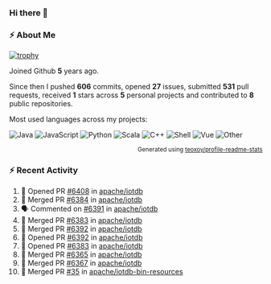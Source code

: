 ### Hi there 👋

### :zap: About Me

[![trophy](https://github-profile-trophy.vercel.app/?username=HTHou&theme=onedark)](https://github.com/ryo-ma/github-profile-trophy)
   
Joined Github **5** years ago.

Since then I pushed **606** commits, opened **27** issues, submitted **531** pull requests, received **1** stars across **5** personal projects and contributed to **8** public repositories.

Most used languages across my projects:

![Java](https://img.shields.io/static/v1?style=flat-square&label=%E2%A0%80&color=555&labelColor=%23b07219&message=Java%EF%B8%B194.4%25)
![JavaScript](https://img.shields.io/static/v1?style=flat-square&label=%E2%A0%80&color=555&labelColor=%23f1e05a&message=JavaScript%EF%B8%B11.4%25)
![Python](https://img.shields.io/static/v1?style=flat-square&label=%E2%A0%80&color=555&labelColor=%233572A5&message=Python%EF%B8%B10.7%25)
![Scala](https://img.shields.io/static/v1?style=flat-square&label=%E2%A0%80&color=555&labelColor=%23c22d40&message=Scala%EF%B8%B10.6%25)
![C++](https://img.shields.io/static/v1?style=flat-square&label=%E2%A0%80&color=555&labelColor=%23f34b7d&message=C%2B%2B%EF%B8%B10.6%25)
![Shell](https://img.shields.io/static/v1?style=flat-square&label=%E2%A0%80&color=555&labelColor=%2389e051&message=Shell%EF%B8%B10.4%25)
![Vue](https://img.shields.io/static/v1?style=flat-square&label=%E2%A0%80&color=555&labelColor=%2341b883&message=Vue%EF%B8%B10.3%25)
![Other](https://img.shields.io/static/v1?style=flat-square&label=%E2%A0%80&color=555&labelColor=%23ededed&message=Other%EF%B8%B11.2%25)

<p align="right"><sub>Generated using <a href="https://github.com/marketplace/actions/profile-readme-stats">teoxoy/profile-readme-stats</a></sub></p>


<!--![](https://github.com/HTHou/HTHou/blob/output/github-contribution-grid-snake.svg)-->

<!--![Haonan Hou's github stats](https://github-readme-stats.vercel.app/api?username=HTHou&count_private=true&show_icons=true&theme=onedark)-->

<!--![Haonan Hou's wakatime stats](https://github-readme-stats.vercel.app/api/wakatime?username=HTHou&layout=compact&theme=onedark)-->

<!--![Top Langs](https://github-readme-stats.vercel.app/api/top-langs/?username=HTHou&theme=onedark&layout=compact)-->

### :zap: Recent Activity
<!--START_SECTION:activity-->
1. 💪 Opened PR [#6408](https://github.com/apache/iotdb/pull/6408) in [apache/iotdb](https://github.com/apache/iotdb)
2. 🎉 Merged PR [#6384](https://github.com/apache/iotdb/pull/6384) in [apache/iotdb](https://github.com/apache/iotdb)
3. 🗣 Commented on [#6391](https://github.com/apache/iotdb/issues/6391) in [apache/iotdb](https://github.com/apache/iotdb)
4. 🎉 Merged PR [#6383](https://github.com/apache/iotdb/pull/6383) in [apache/iotdb](https://github.com/apache/iotdb)
5. 🎉 Merged PR [#6392](https://github.com/apache/iotdb/pull/6392) in [apache/iotdb](https://github.com/apache/iotdb)
6. 💪 Opened PR [#6392](https://github.com/apache/iotdb/pull/6392) in [apache/iotdb](https://github.com/apache/iotdb)
7. 💪 Opened PR [#6383](https://github.com/apache/iotdb/pull/6383) in [apache/iotdb](https://github.com/apache/iotdb)
8. 🎉 Merged PR [#6365](https://github.com/apache/iotdb/pull/6365) in [apache/iotdb](https://github.com/apache/iotdb)
9. 🎉 Merged PR [#6367](https://github.com/apache/iotdb/pull/6367) in [apache/iotdb](https://github.com/apache/iotdb)
10. 🎉 Merged PR [#35](https://github.com/apache/iotdb-bin-resources/pull/35) in [apache/iotdb-bin-resources](https://github.com/apache/iotdb-bin-resources)
<!--END_SECTION:activity-->

<!--
**HTHou/HTHou** is a ✨ _special_ ✨ repository because its `README.md` (this file) appears on your GitHub profile.

Here are some ideas to get you started:

- 🔭 I’m currently working on ...
- 🌱 I’m currently learning ...
- 👯 I’m looking to collaborate on ...
- 🤔 I’m looking for help with ...
- 💬 Ask me about ...
- 📫 How to reach me: ...
- 😄 Pronouns: ...
- ⚡ Fun fact: ...
-->
